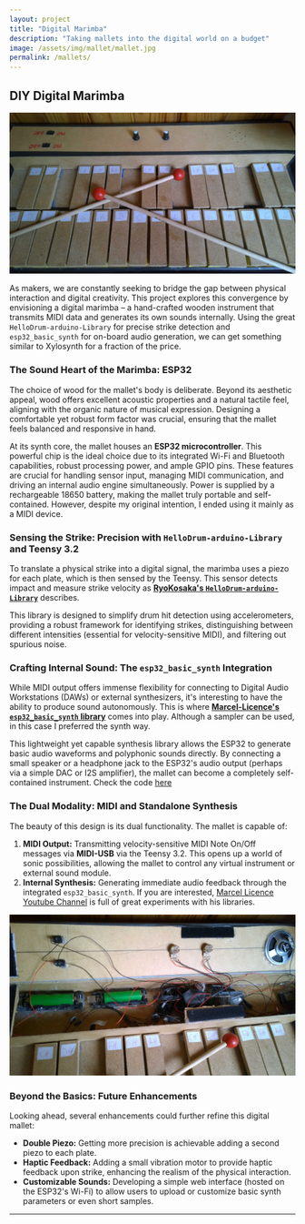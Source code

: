 ```yaml
---
layout: project
title: "Digital Marimba"
description: "Taking mallets into the digital world on a budget"
image: /assets/img/mallet/mallet.jpg
permalink: /mallets/
---
```


## DIY Digital Marimba

![Mallet](/assets/img/mallet/mallet.jpg)

As makers, we are constantly seeking to bridge the gap between physical interaction and digital creativity. This project explores this convergence by envisioning a digital marimba – a hand-crafted wooden instrument that transmits MIDI data and generates its own sounds internally. Using the great `HelloDrum-arduino-Library` for precise strike detection and `esp32_basic_synth` for on-board audio generation, we can get something similar to Xylosynth for a fraction of the price.

### The Sound Heart of the Marimba: ESP32

The choice of wood for the mallet's body is deliberate. Beyond its aesthetic appeal, wood offers excellent acoustic properties and a natural tactile feel, aligning with the organic nature of musical expression. Designing a comfortable yet robust form factor was crucial, ensuring that the mallet feels balanced and responsive in hand.

At its synth core, the mallet houses an **ESP32 microcontroller**. This powerful chip is the ideal choice due to its integrated Wi-Fi and Bluetooth capabilities, robust processing power, and ample GPIO pins. These features are crucial for handling sensor input, managing MIDI communication, and driving an internal audio engine simultaneously. Power is supplied by a rechargeable 18650 battery, making the mallet truly portable and self-contained. However, despite my original intention, I ended using it mainly as a MIDI device.

### Sensing the Strike: Precision with `HelloDrum-arduino-Library` and Teensy 3.2

To translate a physical strike into a digital signal, the marimba uses a piezo for each plate, which is then sensed by the Teensy. This sensor detects impact and measure strike velocity as [**RyoKosaka's `HelloDrum-arduino-Library`**](https://github.com/RyoKosaka/HelloDrum-arduino-Library) describes.

This library is designed to simplify drum hit detection using accelerometers, providing a robust framework for identifying strikes, distinguishing between different intensities (essential for velocity-sensitive MIDI), and filtering out spurious noise.

### Crafting Internal Sound: The `esp32_basic_synth` Integration

While MIDI output offers immense flexibility for connecting to Digital Audio Workstations (DAWs) or external synthesizers, it's interesting to have the ability to produce sound autonomously. This is where [**Marcel-Licence's `esp32_basic_synth` library**](https://github.com/marcel-licence/esp32_basic_synth) comes into play. Although a sampler can be used, in this case I preferred the synth way.

This lightweight yet capable synthesis library allows the ESP32 to generate basic audio waveforms and polyphonic sounds directly. By connecting a small speaker or a headphone jack to the ESP32's audio output (perhaps via a simple DAC or I2S amplifier), the mallet can become a completely self-contained instrument. Check the code [here](https://github.com/pabloresa/ArduinoMIDIDevices/blob/main/MarimbaMuxSerialUSB.ino)

### The Dual Modality: MIDI and Standalone Synthesis

The beauty of this design is its dual functionality. The mallet is capable of:

1.  **MIDI Output:** Transmitting velocity-sensitive MIDI Note On/Off messages via **MIDI-USB** via the Teensy 3.2. This opens up a world of sonic possibilities, allowing the mallet to control any virtual instrument or external sound module.
2.  **Internal Synthesis:** Generating immediate audio feedback through the integrated `esp32_basic_synth`. If you are interested, [Marcel Licence Youtube Channel](https://www.youtube.com/channel/UCwrPhahCO1i1n5MPMDT9T_g) is full of great experiments with his libraries.

![Mallet_internals](/assets/img/mallet/mallets_internal.jpg)

### Beyond the Basics: Future Enhancements

Looking ahead, several enhancements could further refine this digital mallet:

* **Double Piezo:** Getting more precision is achievable adding a second piezo to each plate.
* **Haptic Feedback:** Adding a small vibration motor to provide haptic feedback upon strike, enhancing the realism of the physical interaction.
* **Customizable Sounds:** Developing a simple web interface (hosted on the ESP32's Wi-Fi) to allow users to upload or customize basic synth parameters or even short samples.

---
